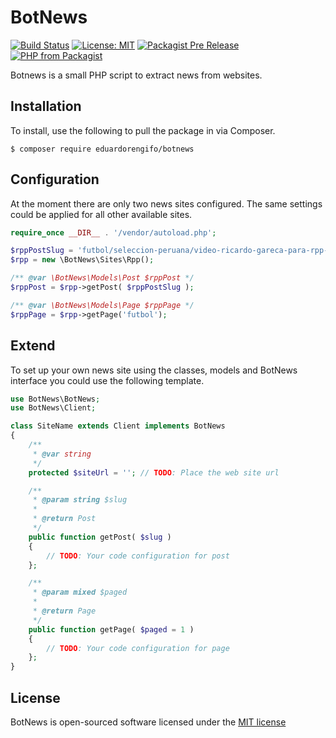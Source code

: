 ﻿# BotNews

[![Build Status](https://travis-ci.org/eduardorengifo/botnews.svg?branch=master)](https://travis-ci.org/eduardorengifo/botnews)
[![License: MIT](https://img.shields.io/badge/License-MIT-yellow.svg)](https://opensource.org/licenses/MIT)
[![Packagist Pre Release](https://img.shields.io/badge/packagist-v1.0.1-orange.svg)](https://packagist.org/packages/eduardorengifo/botnews)
[![PHP from Packagist](https://img.shields.io/badge/PHP-%5E5.5.0-blue.svg)]()

Botnews is a small PHP script to extract news from websites.

## Installation

To install, use the following to pull the package in via Composer.

```
$ composer require eduardorengifo/botnews
```

## Configuration

At the moment there are only two news sites configured.
The same settings could be applied for all other available sites.

```php
require_once __DIR__ . '/vendor/autoload.php';

$rppPostSlug = 'futbol/seleccion-peruana/video-ricardo-gareca-para-rpp-tenemos-que-tener-los-pies-sobre-la-tierra-en-el-mundial-noticia-1096914';
$rpp = new \BotNews\Sites\Rpp();

/** @var \BotNews\Models\Post $rppPost */
$rppPost = $rpp->getPost( $rppPostSlug );

/** @var \BotNews\Models\Page $rppPage */
$rppPage = $rpp->getPage('futbol');
```

## Extend

To set up your own news site using the classes, models and BotNews interface you could use the following template.

```php
use BotNews\BotNews;
use BotNews\Client;

class SiteName extends Client implements BotNews
{
	/**
	 * @var string
	 */
	protected $siteUrl = ''; // TODO: Place the web site url

	/**
	 * @param string $slug
	 *
	 * @return Post
	 */
	public function getPost( $slug )
	{
		// TODO: Your code configuration for post
	};

	/**
	 * @param mixed $paged
	 *
	 * @return Page
	 */
	public function getPage( $paged = 1 )
	{
		// TODO: Your code configuration for page
	};
}
```

## License

BotNews is open-sourced software licensed under the [MIT license](http://opensource.org/licenses/MIT)
